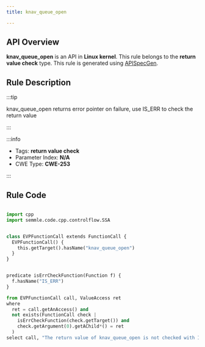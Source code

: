 ```yaml
---
title: knav_queue_open

---
```



## API Overview
**knav_queue_open** is an API in **Linux kernel**. This rule belongs to the **return value check** type. This rule is generated using [APISpecGen](../../tools/APISpecGen).
## Rule Description

:::tip

knav_queue_open returns error pointer on failure, use IS_ERR to check the return value

:::

:::info

- Tags: **return value check**
- Parameter Index: **N/A**
- CWE Type: **CWE-253**

:::

## Rule Code
```python

import cpp
import semmle.code.cpp.controlflow.SSA


class EVPFunctionCall extends FunctionCall {
  EVPFunctionCall() {
    this.getTarget().hasName("knav_queue_open")
  }
}


predicate isErrCheckFunction(Function f) {
  f.hasName("IS_ERR") 
}

from EVPFunctionCall call, ValueAccess ret
where
  ret = call.getAnAccess() and
  not exists(FunctionCall check |
    isErrCheckFunction(check.getTarget()) and
    check.getArgument(0).getAChild*() = ret
  )
select call, "The return value of knav_queue_open is not checked with IS_ERR."
    
```